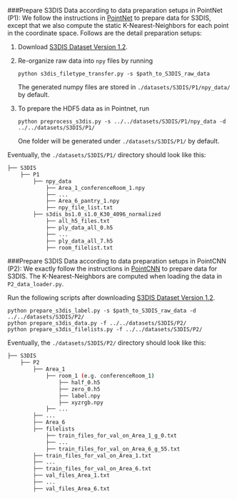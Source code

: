 ###Prepare S3DIS Data according to data preparation setups in PointNet (P1):
We follow the instructions in [PointNet](https://github.com/charlesq34/pointnet/tree/master/sem_seg) 
to prepare data for S3DIS, except that we also compute the static K-Nearest-Neighbors for each point 
in the coordinate space.
Follows are the detail preparation setups:
1. Download [S3DIS Dataset Version 1.2](http://buildingparser.stanford.edu/dataset.html).
2. Re-organize raw data into `npy` files by running

   ```python s3dis_filetype_transfer.py -s $path_to_S3DIS_raw_data```
   
   The generated numpy files are stored in `./datasets/S3DIS/P1/npy_data/` by default.
3. To prepare the HDF5 data as in Pointnet, run 

    ```python preprocess_s3dis.py -s ../../datasets/S3DIS/P1/npy_data -d ../../datasets/S3DIS/P1/```
    
    One folder will be generated under `./datasets/S3DIS/P1/` by default.   

Eventually, the `./datasets/S3DIS/P1/` directory should look like this:
```bash
├── S3DIS
    ├── P1
        ├── npy_data
            ├── Area_1_conferenceRoom_1.npy
            ├── ... 
            ├── Area_6_pantry_1.npy
            ├── npy_file_list.txt
        ├── s3dis_bs1.0_s1.0_K30_4096_normalized
            ├── all_h5_files.txt
            ├── ply_data_all_0.h5
            ├── ...
            ├── ply_data_all_7.h5
            ├── room_filelist.txt
```


###Prepare S3DIS Data according to data preparation setups in PointCNN (P2):
We exactly follow the instructions in [PointCNN](https://github.com/yangyanli/PointCNN) 
to prepare data for S3DIS. The K-Nearest-Neighbors are computed when loading the data in `P2_data_loader.py`.

Run the following scripts after downloading [S3DIS Dataset Version 1.2](http://buildingparser.stanford.edu/dataset.html).

    python prepare_s3dis_label.py -s $path_to_S3DIS_raw_data -d ../../datasets/S3DIS/P2/
    python prepare_s3dis_data.py -f ../../datasets/S3DIS/P2/
    python prepare_s3dis_filelists.py -f ../../datasets/S3DIS/P2/
   
Eventually, the `./datasets/S3DIS/P2/` directory should look like this:
```bash
├── S3DIS
    ├── P2
        ├── Area_1
            ├── room_1 (e.g. conferenceRoom_1)  
                ├── half_0.h5
                ├── zero_0.h5
                ├── label.npy
                ├── xyzrgb.npy
            ├── ...           
        ├── ...
        ├── Area_6
        ├── filelists
            ├── train_files_for_val_on_Area_1_g_0.txt 
            ├── ...
            ├── train_files_for_val_on_Area_6_g_55.txt
        ├── train_files_for_val_on_Area_1.txt
        ├── ...
        ├── train_files_for_val_on_Area_6.txt
        ├── val_files_Area_1.txt
        ├── ...
        ├── val_files_Area_6.txt
```
